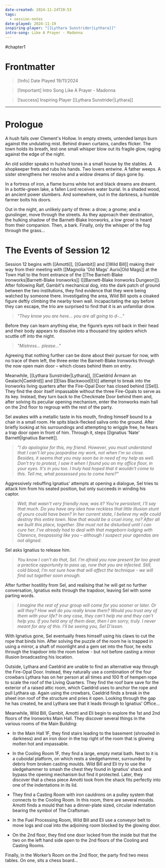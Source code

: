 ```yaml
---
date-created: 2024-11-24T20:53
tags:
  - session-notes
date-played: 2024-11-19
inspiring-player: "[[Lythara Sunstrider|Lythara]]"
intro-song: Like A Prayer - Madonna
---
```

#chapter1 
# Frontmatter

> [!info] Date Played
> 19/11/2024

> [!important] Intro Song
> Like A Prayer - Madonna

> [!success] Inspiring Player
> [[Lythara Sunstrider|Lythara]]

---

# Prologue

A hush falls over Clement's Hollow. In empty streets, untended lamps burn against the undulating mist. Behind drawn curtains, candles flicker. The town holds its breath, lest one small whisper blow out its fragile glow, raging against the edge of the night.

An old soldier speaks in hushed tones in a small house by the stables. A shopkeeper frets and rubs his hands. Two lovers entwine. A father weeps. A sister strengthens her resolve and a widow dreams of days gone by.

In a fortress of iron, a flame burns white hot and black dreams are dreamt. In a bottle-green lake, a fallen Lord receives water burial. In a shaded wood, an ancient power slumbers. And somewhere, out in the darkness, a humble farmer bolts his doors.

Out in the night, an unlikely party of three: a drow; a gnome; and a gunslinger, move through the streets. As they approach their destination, the hulking shadow of the Barnett-Blake Ironworks, a low growl is heard from their companion. Then, a bark. Finally, only the whisper of the fog through the grass…


# The Events of Session 12

Session 12 begins with [[Amotti]], [[Gambit]] and [[Wild Bill]] making their way from their meeting with [[Magnolia 'Old Mags' Aurix|Old Mags]] at the Town Hall to the front entrance of the [[The Barnett-Blake Ironworks|Barnett-Blake Ironworks]] ([[Barnett-Blake Ironworks Dungeon]]). After following Ralf, Gambit's mechanical dog, into the dark patch of ground between the two institutions, they find evidence that they were being watched by someone there. Investigating the area, Wild Bill spots a cloaked figure deftly climbing the nearby town wall. Incapacitating the spy before they can escape, the trio are surprised to find that it is an unfamiliar drow.

> *"They know you are here... you are all going to d-…"*

Before they can learn anything else, the figure’s eyes roll back in their head and their body appears to dissolve into a thousand tiny spiders which scuttle off into the night.

> *"Mistress... please..."*

Agreeing that nothing further can be done about their pursuer for now, with no trace of them left, the three enter the Barnett-Blake Ironworks through the now open main door – which closes behind them on entry.

Meanwhile, [[Lythara Sunstrider|Lythara]], [[Caeldrid Àrmann an Gealach|Caeldrid]] and [[Elias Blackwood|Eli]] attempt to break into the Ironworks living quarters after the Fire-Opal Door has closed behind [[Sel]]. They find the door itself impassable without the three Fire-Opals to serve as its key. Instead, they turn back to the Checkmate Door behind them and, after solving its peculiar opening mechanism, enter the Ironworks main hall on the 2nd floor to regroup with the rest of the party.

Sel awakes with a metallic taste in his mouth, finding himself bound to a chair in a small room. He spits black-flecked saliva onto the ground. After briefly looking at his surroundings and attempting to wriggle free, he hears a trap door open in front of him. Through it, steps [[Ignatius 'Nate' Barnett|Ignatius Barnett]].

> *"I do apologise for this, my friend. However, you must understand that I can't let you jeopardise my work, not when I'm so close. Besides, it seems that you may soon be in need of my help as well. Don't try to protest, I saw it when I found you on my office floor, in your eyes. It's in you too. I truly had hoped that it wouldn't come to this. Tell me, what possessed you to come here?"*

Aggressively rebuffing Ignatius' attempts at opening a dialogue, Sel tries to attack him from his seated position, but only succeeds in winding his captor.

> *Well, that wasn't very friendly now, was it? You're persistent, I'll say that much. Do you have any idea how reckless that little illusion stunt of yours could have been? In her current state, I believe my wife could destroy this entire town. Now that would be a cruel irony, no? After all we built this place, together. She must not be disturbed until I can cure her. I've already had to deal with that mageborn lodging with Clarence, trespassing like you – although I suspect your agendas are not aligned.*

Sel asks Ignatius to release him.

> *You know I can't do that, Sel. I’m afraid you now present far too great a practice opportunity to pass up, now that you are infected. Still, cold blood, I’m not sure how that will affect the technique - we will find out together soon enough.*

After further hostility from Sel, and realising that he will get no further conversation, Ignatius exits through the trapdoor, leaving Sel with some parting words.

> *I imagine the rest of your group will come for you sooner or later. Or will they? How well do you really know them? Would you trust any of them with your life? In any case, they can’t help me and they can’t help you. If you held any of them dear, then I am sorry, truly. I never meant for any of this. I'll be seeing you, Sel D'issan.*

With Ignatius gone, Sel eventually frees himself using his claws to cut the rope that binds him. After solving the puzzle of the room he is trapped in using a mirror, a shaft of moonlight and a gem set into the floor, he exits through the trapdoor into the room below - but not before casting a minor illusion broadcasting his location.

Outside, Lythara and Caeldrid are unable to find an alternative way through the Fire-Opal Door. Instead, they naturally use a combination of the four crowbars Lythara has on her person at all times and 100 ft of hempen rope to scale the roof of the Living Quarters. They find the roof bare save for the exterior of a raised attic room, which Caeldrid uses to anchor the rope and pull Lythara up. Again using the crowbars, Caeldrid finds a break in the sheet iron roof of the structure and pries it open. Looking through the gap he has created, he and Lythara see that it leads through to Ignatius’ Office…

Meanwhile, Wild Bill, Gambit, Amotti and Eli begin to explore the 1st and 2nd floors of the Ironworks Main Hall. They discover several things in the various rooms of the Main Building:

- In the Main Hall 1F, they find stairs leading to the basement (shrouded in darkness) and an iron door in the top right of the room that is glowing molten hot and impassable.

- In the Cooling Room 1F, they find a large, empty metal bath. Next to it is a cuboidal platform, on which rests a sledgehammer, surrounded by debris from broken casting moulds. Wild Bill and Eli try to use the sledgehammer to smash the chest they found in Ignatius’ shack and bypass the opening mechanism but find it protected. Later, they discover that a chess piece Amotti took from the shack fits perfectly into one of the indentations in its lid.

- They find a Casting Room with iron cauldrons on a pulley system that connects to the Cooling Room. In this room, there are several moulds. Amotti finds a mould that has a dinner-plate sized, circular indentation bearing the symbol of The Craftsman.

- In the Fuel Processing Room, Wild Bill and Eli use a conveyor belt to move logs and coal into the adjoining room blocked by the glowing door.

- On the 2nd floor, they find one door locked from the inside but that the two on the left hand side open to the 2nd floors of the Cooling and Casting Rooms.

Finally, in the Worker’s Room on the 2nd floor, the party find two mess tables. On one, sits a chess board…